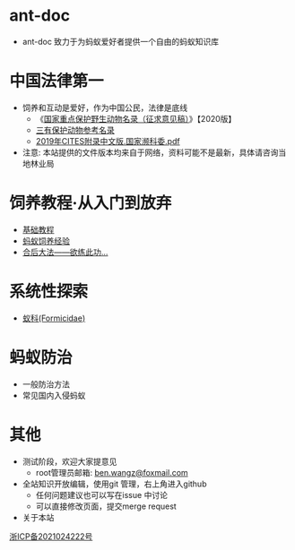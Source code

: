 # ant-doc

* ant-doc 致力于为蚂蚁爱好者提供一个自由的蚂蚁知识库

# 中国法律第一

* 饲养和互动是爱好，作为中国公民，法律是底线
    + 《[国家重点保护野生动物名录（征求意见稿）](laws/国家重点保护野生动物名录.征求意见稿.2020.pdf)》【2020版】
    + [三有保护动物参考名录](laws/三有名录.pdf)
    + [2019年CITES附录中文版.国家濒科委.pdf](laws/2019年CITES附录中文版.国家濒科委.pdf)
* 注意: 本站提供的文件版本均来自于网络，资料可能不是最新，具体请咨询当地林业局

# 饲养教程·从入门到放弃

* [基础教程](tutorials/tutorial.common.md)
* [蚂蚁饲养经验](tutorials/tutorial.experience.md)
* [合后大法——欲练此功...](tutorials/tutorial.merge.queens.md)

# 系统性探索

* [蚁科(Formicidae)](species/category.formicidae.md)

# 蚂蚁防治

* 一般防治方法
* 常见国内入侵蚂蚁

# 其他

* 测试阶段，欢迎大家提意见
    + root管理员邮箱: ben.wangz@foxmail.com
* 全站知识开放编辑，使用git 管理，右上角进入github
    + 任何问题建议也可以写在issue 中讨论
    + 可以直接修改页面，提交merge request
* 关于本站

[浙ICP备2021024222号](https://beian.miit.gov.cn/)
